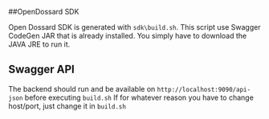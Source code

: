 ##OpenDossard SDK 

Open Dossard SDK is generated with `sdk\build.sh`. This script use Swagger CodeGen JAR that is already installed. 
You simply have to download the JAVA JRE to run it.
 
## Swagger API 

The backend should run and be available on `http://localhost:9090/api-json` before executing `build.sh` 
If for whatever reason you have to change host/port, just change it in `build.sh`
